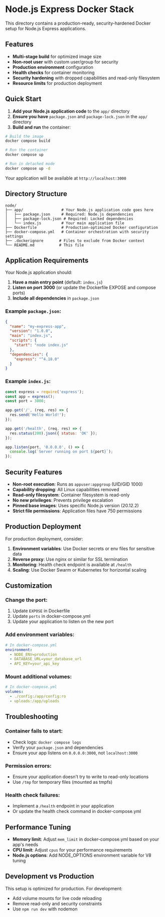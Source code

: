 # Node.js Express Docker Stack

This directory contains a production-ready, security-hardened Docker setup for Node.js Express applications.

## Features

- **Multi-stage build** for optimized image size
- **Non-root user** with custom user/group for security
- **Production environment** configuration
- **Health checks** for container monitoring
- **Security hardening** with dropped capabilities and read-only filesystem
- **Resource limits** for production deployment

## Quick Start

1. **Add your Node.js application code** to the `app/` directory
2. **Ensure you have** `package.json` and `package-lock.json` in the `app/` directory
3. **Build and run** the container:

```bash
# Build the image
docker compose build

# Run the container
docker compose up

# Run in detached mode
docker compose up -d
```

Your application will be available at `http://localhost:3000`

## Directory Structure

```
node/
├── app/                 # Your Node.js application code goes here
│   ├── package.json     # Required: Node.js dependencies
│   ├── package-lock.json # Required: Locked dependencies
│   └── index.js         # Your main application file
├── Dockerfile           # Production-optimized Docker configuration
├── docker-compose.yml   # Container orchestration with security settings
├── .dockerignore       # Files to exclude from Docker context
└── README.md           # This file
```

## Application Requirements

Your Node.js application should:

1. **Have a main entry point** (default: `index.js`)
2. **Listen on port 3000** (or update the Dockerfile EXPOSE and compose ports)
3. **Include all dependencies** in `package.json`

### Example `package.json`:

```json
{
  "name": "my-express-app",
  "version": "1.0.0",
  "main": "index.js",
  "scripts": {
    "start": "node index.js"
  },
  "dependencies": {
    "express": "^4.18.0"
  }
}
```

### Example `index.js`:

```javascript
const express = require('express');
const app = express();
const port = 3000;

app.get('/', (req, res) => {
  res.send('Hello World!');
});

app.get('/health', (req, res) => {
  res.status(200).json({ status: 'OK' });
});

app.listen(port, '0.0.0.0', () => {
  console.log(`Server running on port ${port}`);
});
```

## Security Features

- **Non-root execution**: Runs as `appuser:appgroup` (UID/GID 1000)
- **Capability dropping**: All Linux capabilities removed
- **Read-only filesystem**: Container filesystem is read-only
- **No new privileges**: Prevents privilege escalation
- **Pinned base images**: Uses specific Node.js version (20.12.2)
- **Strict file permissions**: Application files have 750 permissions

## Production Deployment

For production deployment, consider:

1. **Environment variables**: Use Docker secrets or env files for sensitive data
2. **Reverse proxy**: Use nginx or similar for SSL termination
3. **Monitoring**: Health check endpoint is available at `/health`
4. **Scaling**: Use Docker Swarm or Kubernetes for horizontal scaling

## Customization

### Change the port:
1. Update `EXPOSE` in Dockerfile
2. Update `ports` in docker-compose.yml
3. Update your application to listen on the new port

### Add environment variables:
```yaml
# In docker-compose.yml
environment:
  - NODE_ENV=production
  - DATABASE_URL=your_database_url
  - API_KEY=your_api_key
```

### Mount additional volumes:
```yaml
# In docker-compose.yml
volumes:
  - ./config:/app/config:ro
  - uploads:/app/uploads
```

## Troubleshooting

### Container fails to start:
- Check logs: `docker compose logs`
- Verify your `package.json` and dependencies
- Ensure your app listens on `0.0.0.0:3000`, not `localhost:3000`

### Permission errors:
- Ensure your application doesn't try to write to read-only locations
- Use `/tmp` for temporary files (mounted as tmpfs)

### Health check failures:
- Implement a `/health` endpoint in your application
- Or update the health check command in docker-compose.yml

## Performance Tuning

- **Memory limit**: Adjust `mem_limit` in docker-compose.yml based on your app's needs
- **CPU limit**: Adjust `cpus` for your performance requirements
- **Node.js options**: Add NODE_OPTIONS environment variable for V8 tuning

## Development vs Production

This setup is optimized for production. For development:
- Add volume mounts for live code reloading
- Remove read-only and security constraints
- Use `npm run dev` with nodemon

